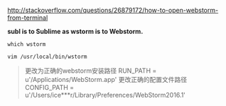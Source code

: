 
http://stackoverflow.com/questions/26879172/how-to-open-webstorm-from-terminal

**subl is to Sublime as wstorm is to Webstorm.**

`which wstorm`

`vim /usr/local/bin/wstorm` 
> 更改为正确的webstorm安装路径
> RUN_PATH = u'/Applications/WebStorm.app'
> 更改正确的配置文件路径
> CONFIG_PATH = u'/Users/ice***r/Library/Preferences/WebStorm2016.1'